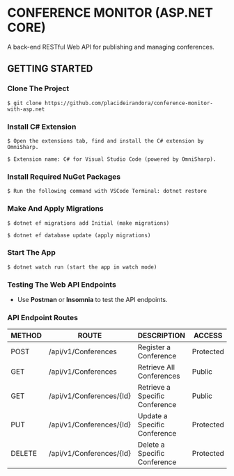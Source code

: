 # CONFERENCE MONITOR (ASP.NET CORE)
A back-end RESTful Web API for publishing and managing conferences.

## GETTING STARTED

### Clone The Project

```
$ git clone https://github.com/placideirandora/conference-monitor-with-asp.net
```

### Install C# Extension

```
$ Open the extensions tab, find and install the C# extension by OmniSharp. 
```
```
$ Extension name: C# for Visual Studio Code (powered by OmniSharp).
```

### Install Required NuGet Packages

```
$ Run the following command with VSCode Terminal: dotnet restore
```

### Make And Apply Migrations

```
$ dotnet ef migrations add Initial (make migrations)
```
```
$ dotnet ef database update (apply migrations)
```

### Start The App

```
$ dotnet watch run (start the app in watch mode)
```

### Testing The Web API Endpoints

- Use **Postman** or **Insomnia** to test the API endpoints.

### API Endpoint Routes

| METHOD | ROUTE | DESCRIPTION | ACCESS |
|--------|----------------|-------------|-----------------|
|  POST  | /api/v1/Conferences | Register a Conference | Protected |
|  GET  | /api/v1/Conferences | Retrieve All Conferences | Public |
|  GET  | /api/v1/Conferences/{Id} | Retrieve a Specific Conference | Public |
|  PUT  | /api/v1/Conferences/{Id} | Update a Specific Conference | Protected |
|  DELETE | /api/v1/Conferences/{Id} | Delete a Specific Conference | Protected |